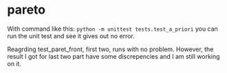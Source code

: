 # pareto

With command like this: `python -m unittest tests.test_a_priori`
you can run the unit test and see it gives out no error.

Reagrding test_paret_front, first two, runs with no problem. However, the result I got for last two part have some discrepencies and I am still working on it.
